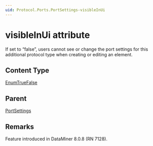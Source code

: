 ```yaml
---
uid: Protocol.Ports.PortSettings-visibleInUi
---
```


# visibleInUi attribute

If set to “false”, users cannot see or change the port settings for this additional protocol type when creating or editing an element.

## Content Type

[EnumTrueFalse](xref:Protocol-EnumTrueFalse)

## Parent

[PortSettings](xref:Protocol.Ports.PortSettings)

## Remarks

Feature introduced in DataMiner 8.0.8 (RN 7128).


